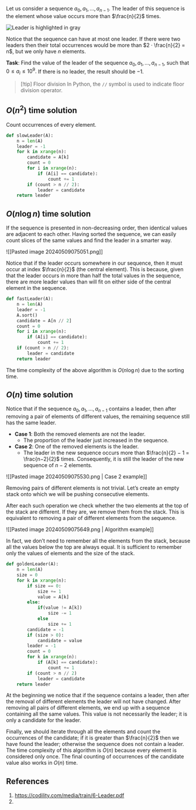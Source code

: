 Let us consider a sequence $a_{0}, a_{1}, . . . , a_{n−1}$. The leader of this sequence is the element whose value occurs more than $\frac{n}{2}$ times.

![Leader is highlighted in gray](leader.png)

Notice that the sequence can have at most one leader. If there were two leaders then their total occurrences would be more than $2 · \frac{n}{2} = n$, but we only have $n$ elements.

**Task**: Find the value of the leader of the sequence $a_{0}, a_{1}, . . . , a_{n−1}$, such that $0 \le a_{i} \le 10^9.$ If there is no leader, the result should be $-1$.

> [!tip] Floor division
> In Python, the `//` symbol is used to indicate floor division operator. 

## $O(n^2)$ time solution

Count occurrences of every element. 

```Python
def slowLeader(A):
	n = len(A)
	leader = -1
	for k in xrange(n):
		candidate = A[k]
		count = 0
		for i in xrange(n):
			if (A[i] == candidate):
				count += 1
		if (count > n // 2):
			leader = candidate
	return leader
```

## $O(n \log n)$ time solution
If the sequence is presented in non-decreasing order, then identical values are adjacent to each other. Having sorted the sequence, we can easily count slices of the same values and find the leader in a smarter way. 

![[Pasted image 20240509075051.png]]

Notice that if the leader occurs somewhere in our sequence, then it must occur at index $\frac{n}{2}$ (the central element). This is because, given that the leader occurs in more than half the total values in the sequence, there are more leader values than will fit on either side of the central element in the sequence. 

```Python
def fastLeader(A):
	n = len(A)
	leader = -1
	A.sort()
    candidate = A[n // 2]
	count = 0
	for i in xrange(n):
		if (A[i] == candidate):
			count += 1
	if (count > n // 2):
		leader = candidate
	return leader
```

The time complexity of the above algorithm is $O(n \log n)$ due to the sorting time.

## $O(n)$ time solution

Notice that if the sequence $a_{0}, a_{1}, . . . , a_{n−1}$ contains a leader, then after removing a pair of elements of different values, the remaining sequence still has the same leader. 

- **Case 1**: Both the removed elements are not the leader.
	- The proportion of the leader just increased in the sequence.
- **Case 2**: One of the removed elements is the leader.
	- The leader in the new sequence occurs more than $\frac{n}{2} − 1 = \frac{n−2}{2}$ times. Consequently, it is still the leader of the new sequence of $n − 2$ elements.

![[Pasted image 20240509075530.png | Case 2 example]]

Removing pairs of different elements is not trivial. Let’s create an empty stack onto which we will be pushing consecutive elements. 

After each such operation we check whether the two elements at the top of the stack are different. If they are, we remove them from the stack. This is equivalent to removing a pair of different elements from the sequence.

![[Pasted image 20240509075649.png | Algorithm example]]

In fact, we don’t need to remember all the elements from the stack, because all the values below the top are always equal. It is sufficient to remember only the values of elements and the size of the stack.

```Python
def goldenLeader(A):
	n = len(A)
	size = 0
	for k in xrange(n):
		if size == 0:
			size += 1
			value = A[k]
		else:
			if(value != A[k])
				size -= 1
			else
				size += 1
		candidate = -1
		if (size > 0):
			candidate = value
		leader = -1
		count = 0
		for k in xrange(n):
			if (A[k] == candidate):
				count += 1
		if (count > n // 2)
			leader = candidate
	return leader

```

At the beginning we notice that if the sequence contains a leader, then after the removal of different elements the leader will not have changed. After removing all pairs of different elements, we end up with a sequence containing all the same values. This value is not necessarily the leader; it is only a candidate for the leader. 

Finally, we should iterate through all the elements and count the occurrences of the candidate; if it is greater than $\frac{n}{2}$ then we have found the leader; otherwise the sequence does not contain a leader. The time complexity of this algorithm is $O(n)$ because every element is considered only once. The final counting of occurrences of the candidate value also works in $O(n)$ time.

## References
1. https://codility.com/media/train/6-Leader.pdf
2. 